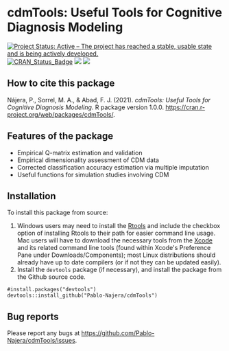 # cdmTools: Useful Tools for Cognitive Diagnosis Modeling
[![Project Status: Active – The project has reached a stable, usable state and is being actively developed.](https://www.repostatus.org/badges/latest/active.svg)](https://www.repostatus.org/#active)
[![CRAN\_Status\_Badge](http://www.r-pkg.org/badges/version/cdmTools?color=brightgreen)](https://cran.r-project.org/package=cdmTools)
[![](https://cranlogs.r-pkg.org/badges/cdmTools?color=blue)](https://cran.r-project.org/package=cdmTools)
[![](http://cranlogs.r-pkg.org/badges/grand-total/cdmTools?color=blue)](https://cran.r-project.org/package=cdmTools)

## How to cite this package
Nájera, P., Sorrel, M. A., & Abad, F. J. (2021). *cdmTools: Useful Tools for Cognitive Diagnosis Modeling*. R package version 1.0.0. https://cran.r-project.org/web/packages/cdmTools/.
## Features of the package
* Empirical Q-matrix estimation and validation
* Empirical dimensionality assessment of CDM data
* Corrected classification accuracy estimation via multiple imputation
* Useful functions for simulation studies involving CDM
## Installation
To install this package from source:
1. Windows users may need to install the [Rtools](https://cran.r-project.org/bin/windows/Rtools/) and include the checkbox option of installing Rtools to their path for easier command line usage. Mac users will have to download the necessary tools from the [Xcode](https://apps.apple.com/ca/app/xcode/id497799835?mt=12) and its related command line tools (found within Xcode's Preference Pane under Downloads/Components); most Linux distributions should already have up to date compilers (or if not they can be updated easily).
2. Install the `devtools` package (if necessary), and install the package from the Github source code.

```
#install.packages("devtools")
devtools::install_github("Pablo-Najera/cdmTools")
```

## Bug reports
Please report any bugs at https://github.com/Pablo-Najera/cdmTools/issues.

